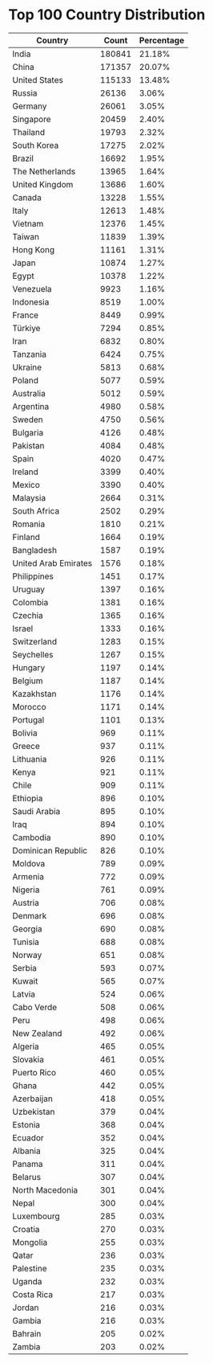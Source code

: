 # Top 100 Country Distribution
| Country | Count | Percentage |
|----|----|----|
| India | 180841 | 21.18% |
| China | 171357 | 20.07% |
| United States | 115133 | 13.48% |
| Russia | 26136 | 3.06% |
| Germany | 26061 | 3.05% |
| Singapore | 20459 | 2.40% |
| Thailand | 19793 | 2.32% |
| South Korea | 17275 | 2.02% |
| Brazil | 16692 | 1.95% |
| The Netherlands | 13965 | 1.64% |
| United Kingdom | 13686 | 1.60% |
| Canada | 13228 | 1.55% |
| Italy | 12613 | 1.48% |
| Vietnam | 12376 | 1.45% |
| Taiwan | 11839 | 1.39% |
| Hong Kong | 11161 | 1.31% |
| Japan | 10874 | 1.27% |
| Egypt | 10378 | 1.22% |
| Venezuela | 9923 | 1.16% |
| Indonesia | 8519 | 1.00% |
| France | 8449 | 0.99% |
| Türkiye | 7294 | 0.85% |
| Iran | 6832 | 0.80% |
| Tanzania | 6424 | 0.75% |
| Ukraine | 5813 | 0.68% |
| Poland | 5077 | 0.59% |
| Australia | 5012 | 0.59% |
| Argentina | 4980 | 0.58% |
| Sweden | 4750 | 0.56% |
| Bulgaria | 4126 | 0.48% |
| Pakistan | 4084 | 0.48% |
| Spain | 4020 | 0.47% |
| Ireland | 3399 | 0.40% |
| Mexico | 3390 | 0.40% |
| Malaysia | 2664 | 0.31% |
| South Africa | 2502 | 0.29% |
| Romania | 1810 | 0.21% |
| Finland | 1664 | 0.19% |
| Bangladesh | 1587 | 0.19% |
| United Arab Emirates | 1576 | 0.18% |
| Philippines | 1451 | 0.17% |
| Uruguay | 1397 | 0.16% |
| Colombia | 1381 | 0.16% |
| Czechia | 1365 | 0.16% |
| Israel | 1333 | 0.16% |
| Switzerland | 1283 | 0.15% |
| Seychelles | 1267 | 0.15% |
| Hungary | 1197 | 0.14% |
| Belgium | 1187 | 0.14% |
| Kazakhstan | 1176 | 0.14% |
| Morocco | 1171 | 0.14% |
| Portugal | 1101 | 0.13% |
| Bolivia | 969 | 0.11% |
| Greece | 937 | 0.11% |
| Lithuania | 926 | 0.11% |
| Kenya | 921 | 0.11% |
| Chile | 909 | 0.11% |
| Ethiopia | 896 | 0.10% |
| Saudi Arabia | 895 | 0.10% |
| Iraq | 894 | 0.10% |
| Cambodia | 890 | 0.10% |
| Dominican Republic | 826 | 0.10% |
| Moldova | 789 | 0.09% |
| Armenia | 772 | 0.09% |
| Nigeria | 761 | 0.09% |
| Austria | 706 | 0.08% |
| Denmark | 696 | 0.08% |
| Georgia | 690 | 0.08% |
| Tunisia | 688 | 0.08% |
| Norway | 651 | 0.08% |
| Serbia | 593 | 0.07% |
| Kuwait | 565 | 0.07% |
| Latvia | 524 | 0.06% |
| Cabo Verde | 508 | 0.06% |
| Peru | 498 | 0.06% |
| New Zealand | 492 | 0.06% |
| Algeria | 465 | 0.05% |
| Slovakia | 461 | 0.05% |
| Puerto Rico | 460 | 0.05% |
| Ghana | 442 | 0.05% |
| Azerbaijan | 418 | 0.05% |
| Uzbekistan | 379 | 0.04% |
| Estonia | 368 | 0.04% |
| Ecuador | 352 | 0.04% |
| Albania | 325 | 0.04% |
| Panama | 311 | 0.04% |
| Belarus | 307 | 0.04% |
| North Macedonia | 301 | 0.04% |
| Nepal | 300 | 0.04% |
| Luxembourg | 285 | 0.03% |
| Croatia | 270 | 0.03% |
| Mongolia | 255 | 0.03% |
| Qatar | 236 | 0.03% |
| Palestine | 235 | 0.03% |
| Uganda | 232 | 0.03% |
| Costa Rica | 217 | 0.03% |
| Jordan | 216 | 0.03% |
| Gambia | 216 | 0.03% |
| Bahrain | 205 | 0.02% |
| Zambia | 203 | 0.02% |
